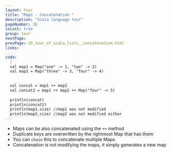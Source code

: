 ```yaml
---
layout: tour
title: "Maps - Concatenation "
description: "Scala language tour"
pageNumber: 26
isLast: true
group: tour
nextPage: 
prevPage: 25_tour_of_scala_lists__concatenation.html
links:

code:
  |
  val map1 = Map("one" -> 1, "two" -> 2)   
  val map2 = Map("three" -> 3, "four" -> 4)   
  
  
  val concat = map1 ++ map2   
  val concat2 = map1 ++ map2 ++ Map("four" -> 5)   
  
  println(concat)   
  println(concat2)   
  println(map1.size) //map1 was not modified   
  println(map2.size) //map2 was not modified either   
---
```


- Maps can be also concatenated using the `++` method 
- Duplicate keys are overwritten by the rightmost Map that has them 
- You can `chain` this to concatenate multiple Maps
- Concatenation is not modifying the maps, it simply generates a new map